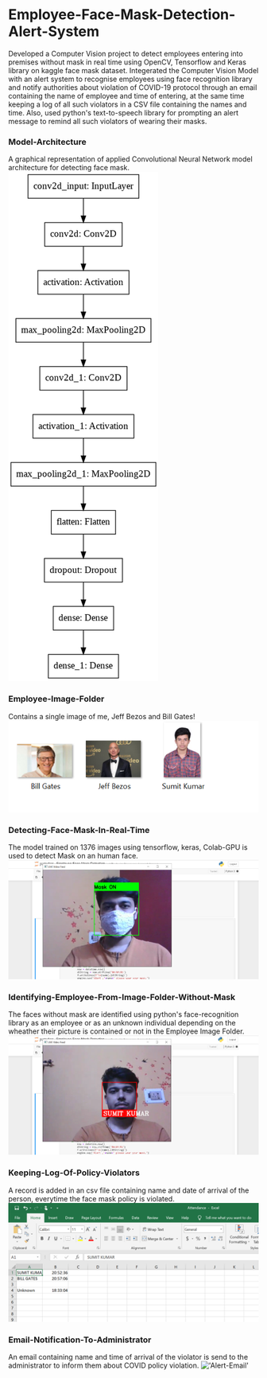 # Employee-Face-Mask-Detection-Alert-System
Developed a Computer Vision project to detect employees entering into premises without mask in real time using OpenCV, Tensorflow and Keras library on kaggle face mask dataset. Integerated the Computer Vision Model with an alert system to recognise employees using face recognition library and notify authorities about violation of COVID-19 protocol through an email containing the name of employee and time of entering, at the same time keeping a log of all such violators in a CSV file containing the names and time. Also, used python's text-to-speech library for prompting an alert message to remind all such violators of wearing their masks.

### Model-Architecture
A graphical representation of applied Convolutional Neural Network model architecture for detecting face mask.
!['model-architecture'](https://github.com/sumitkumar109/Employee-Face-Mask-Detection-Alert-System/blob/main/Screenshots/model_architecture.png?raw=true)

### Employee-Image-Folder
Contains a single image of me, Jeff Bezos and Bill Gates!
!['Employee-Image'](https://github.com/sumitkumar109/Employee-Face-Mask-Detection-Alert-System/blob/main/Screenshots/Screenshot3.png?raw=true)

### Detecting-Face-Mask-In-Real-Time
The model trained on 1376 images using tensorflow, keras, Colab-GPU is used to detect Mask on an human face.
!['Mask-On'](https://github.com/sumitkumar109/Employee-Face-Mask-Detection-Alert-System/blob/main/Screenshots/Screenshot1.png?raw=true)

### Identifying-Employee-From-Image-Folder-Without-Mask
The faces without mask are identified using python's face-recognition library as an employee or as an unknown individual depending on the wheather their picture is contained or not in the Employee Image Folder.
!['Mask-Off'](https://github.com/sumitkumar109/Employee-Face-Mask-Detection-Alert-System/blob/main/Screenshots/Screenshot2.png?raw=true)

### Keeping-Log-Of-Policy-Violators
A record is added in an csv file containing name and date of arrival of the person, everytime the face mask policy is violated.
!['CSV-File'](https://github.com/sumitkumar109/Employee-Face-Mask-Detection-Alert-System/blob/main/Screenshots/Screenshot4.png?raw=true)

### Email-Notification-To-Administrator
An email containing name and time of arrival of the violator is send to the administrator to inform them about COVID policy violation.
!['Alert-Email'](https://github.com/sumitkumar109/Employee-Face-Mask-Detection-Alert-System/blob/main/Screenshots/Screenshot5.png?raw=true)
